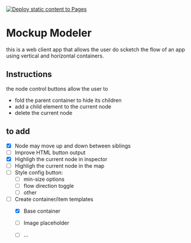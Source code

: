 [![Deploy static content to Pages](https://github.com/SebasZwolf/mockup-modeler/actions/workflows/deploy-vue.yml/badge.svg)](https://github.com/SebasZwolf/mockup-modeler/actions/workflows/deploy-vue.yml)

# Mockup Modeler

this is a web client app that allows the user do scketch the flow of an app using vertical and horizontal containers.

## Instructions

the node control buttons allow the user to 

- fold the parent container to hide its children
- add a child element to the current node
- delete the current node

## to add

- [X] Node may move up and down between siblings
- [ ] Improve HTML button output 
- [X] Highligh the current node in inspector
- [ ] Highligh the current node in the map
- [ ] Style config button:
	- [ ] min-size options
	- [ ] flow direction toggle
	- [ ] other
- [ ] Create container/item templates
	- [X] Base container
	- [ ] Image placeholder
	- [ ] ...

